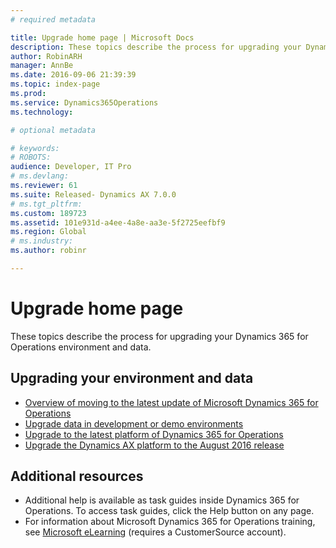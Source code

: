 ```yaml
---
# required metadata

title: Upgrade home page | Microsoft Docs
description: These topics describe the process for upgrading your Dynamics 365 for Operations environment and data.
author: RobinARH
manager: AnnBe
ms.date: 2016-09-06 21:39:39
ms.topic: index-page
ms.prod: 
ms.service: Dynamics365Operations
ms.technology: 

# optional metadata

# keywords: 
# ROBOTS: 
audience: Developer, IT Pro
# ms.devlang: 
ms.reviewer: 61
ms.suite: Released- Dynamics AX 7.0.0
# ms.tgt_pltfrm: 
ms.custom: 189723
ms.assetid: 101e931d-a4ee-4a8e-aa3e-5f2725eefbf9
ms.region: Global
# ms.industry: 
ms.author: robinr

---
```


# Upgrade home page

These topics describe the process for upgrading your Dynamics 365 for Operations environment and data.

Upgrading your environment and data
-----------------------------------

-   [Overview of moving to the latest update of Microsoft Dynamics 365 for Operations](https://docs.microsoft.com/en-us/dynamics365/operations/dev-itpro/migration-upgrade/process-for-upgrading-to-the-latest-dynamics-ax-update)
-   [Upgrade data in development or demo environments](https://docs.microsoft.com/en-us/dynamics365/operations/dev-itpro/deployment/process-for-upgrading-ax-data-to-the-latest-dynamics-ax-update)
-   [Upgrade to the latest platform of Dynamics 365 for Operations](https://docs.microsoft.com/en-us/dynamics365/operations/dev-itpro/migration-upgrade/upgrade-latest-platform-update)
-   [Upgrade the Dynamics AX platform to the August 2016 release](https://docs.microsoft.com/en-us/dynamics365/operations/dev-itpro/servicing/update-the-dynamics-ax-platform-to-the-august-2016-release)

## Additional resources
-   Additional help is available as task guides inside Dynamics 365 for Operations. To access task guides, click the Help button on any page.
-   For information about Microsoft Dynamics 365 for Operations training, see [Microsoft eLearning](https://mbspartner.microsoft.com/AX/LearningPlans) (requires a CustomerSource account).


